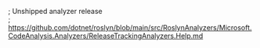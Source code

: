 ﻿; Unshipped analyzer release  
; https://github.com/dotnet/roslyn/blob/main/src/RoslynAnalyzers/Microsoft.CodeAnalysis.Analyzers/ReleaseTrackingAnalyzers.Help.md

